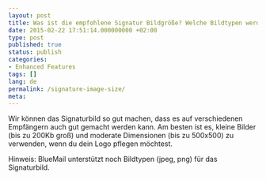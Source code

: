 ```yaml
---
layout: post
title: Was ist die empfohlene Signatur Bildgröße? Welche Bildtypen werden unterstützt zur Unterschrift?
date: 2015-02-22 17:51:14.000000000 +02:00
type: post
published: true
status: publish
categories:
- Enhanced Features
tags: []
lang: de
permalink: /signature-image-size/
meta:
---
```


Wir können das Signaturbild so gut machen, dass es auf verschiedenen Empfängern auch gut gemacht werden kann. Am besten ist es, kleine Bilder (bis zu 200Kb groß) und moderate Dimensionen (bis zu 500x500) zu verwenden, wenn du dein Logo pflegen möchtest.

Hinweis: BlueMail unterstützt noch Bildtypen (jpeg, png) für das Signaturbild.
